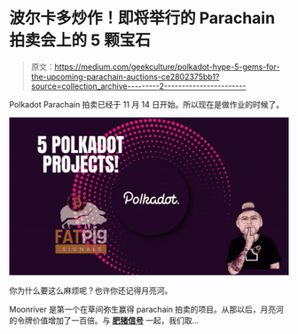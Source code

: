 # 波尔卡多炒作！即将举行的 Parachain 拍卖会上的 5 颗宝石

> 原文：<https://medium.com/geekculture/polkadot-hype-5-gems-for-the-upcoming-parachain-auctions-ce2802375bb1?source=collection_archive---------2----------------------->

Polkadot Parachain 拍卖已经于 11 月 14 日开始。所以现在是做作业的时候了。

![](img/75951c77b6c9fce6d9492b4af70da2b5.png)

你为什么要这么麻烦呢？也许你还记得月亮河。

Moonriver 是第一个在草间弥生赢得 parachain 拍卖的项目。从那以后，月亮河的令牌价值增加了一百倍。与 [**肥猪信号**](https://www.fatpigsignals.com/) 一起，我们取…